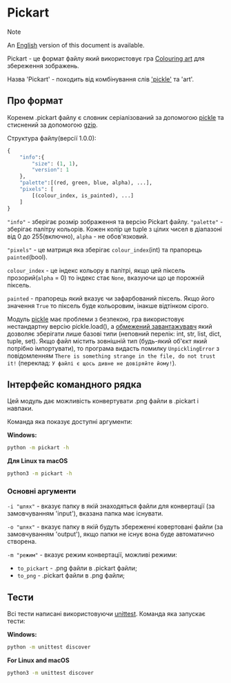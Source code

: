# Pickart
> [!NOTE]
> An [English](https://github.com/AntynK/Pickart/blob/main/README.md) version of this document is available.


Pickart - це формат файлу який використовує гра [Colouring art](https://github.com/AntynK/ColouringArt) для збереження зображень.

Назва 'Pickart' - походить від комбінування слів ['pickle'](https://docs.python.org/3.9/library/pickle.html) та 'art'.


## Про формат
Коренем .pickart файлу є словник серіалізований за допомогою [pickle](https://docs.python.org/3.9/library/pickle.html) та стиснений за допомогою [gzip](https://docs.python.org/3.9/library/gzip.html).

Структура файлу(версії 1.0.0):
``` Python
{
    "info":{
        "size": (1, 1),
        "version": 1
    },
    "palette":[(red, green, blue, alpha), ...],
    "pixels": [
        [(colour_index, is_painted), ...]
    ]
}
```

`"info"` - зберігає розмір зображення та версію Pickart файлу.
`"palette"` - зберігає палітру кольорів. Кожен колір це tuple з цілих чисел в діапазоні від 0 до 255(включно), `alpha` - не обов'язковий. 


`"pixels"` - це матриця яка зберігає `colour_index`(int) та прапорець `painted`(bool). 

`colour_index` - це індекс кольору в палітрі, якщо цей піксель прозорий(`alpha` = 0) то індекс стає `None`, вказуючи що це порожній піксель.

`painted` - прапорець який вказує чи зафарбований піксель. Якщо його значення `True` то піксель буде кольоровим, інакше відтінком сірого.


Модуль [pickle](https://docs.python.org/3.9/library/pickle.html) має проблеми з безпекою, гра використовує нестандартну версію pickle.load(), a [обмежений завантажувавч](https://docs.python.org/3/library/pickle.html#restricting-globals) який дозволяє зберігати лише базові типи (неповний перелік: int, str, list, dict, tuple, set). Якщо файл містить зовнішній тип (будь-який об'єкт який потрібно імпортувати), то програма видасть помилку `UnpicklingError` з повідомленням `There is something strange in the file, do not trust it!` (переклад: `У файлі є щось дивне не довіряйте йому!`).

## Інтерфейс командного рядка
Цей модуль дає можливість конвертувати .png файли в .pickart і навпаки.

Команда яка показує доступні аргументи:

**Windows:**
```bash
python -m pickart -h
```
**Для Linux та macOS**
```bash
python3 -m pickart -h
```

### Основні аргументи
`-i "шлях"` - вказує папку в якій знаходяться файли для конвертації (за замовчуванням 'input'), вказана папка має існувати.

`-o "шлях"` - вказує папку в якій будуть збереженні ковертовані файли (за замовчуванням 'output'), якщо папки не існує вона буде автоматично створена.

`-m "режим"` - вказує режим конвертації, можливі режими: 
* `to_pickart` - .png файли в .pickart файли;
* `to_png` - .pickart файли в .png файли;

## Тести
Всі тести написані використовуючи [unittest](https://docs.python.org/3/library/unittest.html). 
Команда яка запускає тести:

**Windows:**
```bash
python -m unittest discover
```
**For Linux and macOS**
```bash
python3 -m unittest discover
```
